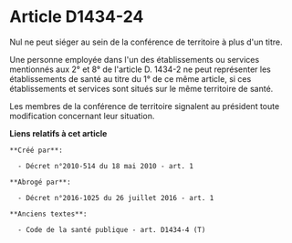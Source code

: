 # Article D1434-24

Nul ne peut siéger au sein de la conférence de territoire à plus d'un titre. 

Une personne employée dans l'un des établissements ou services mentionnés aux 2° et 8° de l'article D. 1434-2 ne peut
représenter les établissements de santé au titre du 1° de ce même article, si ces établissements et services sont situés sur
le même territoire de santé. 

Les membres de la conférence de territoire signalent au président toute modification concernant leur situation.

**Liens relatifs à cet article**

	**Créé par**:

	  - Décret n°2010-514 du 18 mai 2010 - art. 1

	**Abrogé par**:

	  - Décret n°2016-1025 du 26 juillet 2016 - art. 1

	**Anciens textes**:

	  - Code de la santé publique - art. D1434-4 (T)
